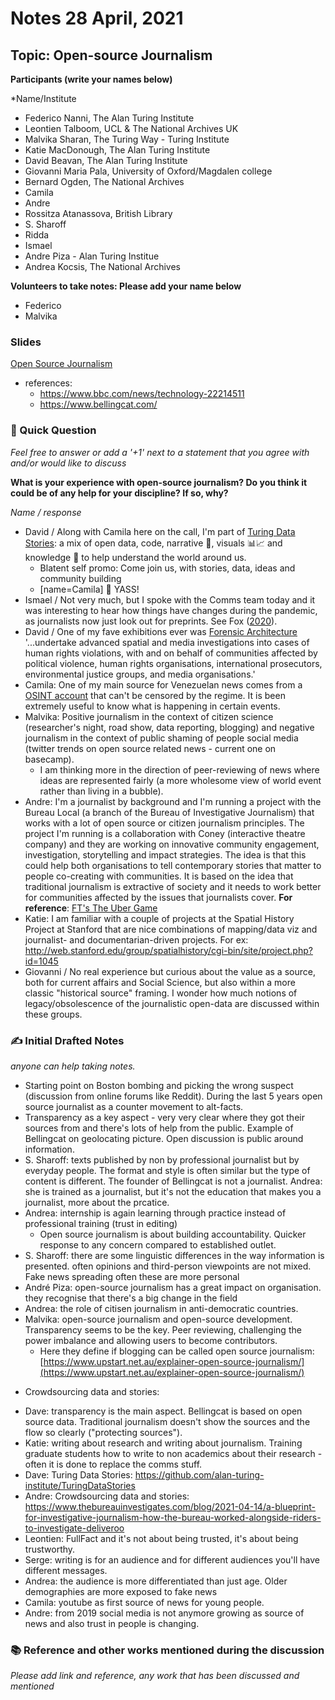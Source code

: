 # Notes 28 April, 2021

## Topic: Open-source Journalism

**Participants (write your names below)**

*Name/Institute

- Federico Nanni, The Alan Turing Institute
- Leontien Talboom, UCL & The National Archives UK
- Malvika Sharan, The Turing Way - Turing Institute
- Katie MacDonough, The Alan Turing Institute
- David Beavan, The Alan Turing Institute
- Giovanni Maria Pala, University of Oxford/Magdalen college
- Bernard Ogden, The National Archives
- Camila
- Andre
- Rossitza Atanassova, British Library
- S. Sharoff
- Ridda
- Ismael
- Andre Piza - Alan Turing Institue
- Andrea Kocsis, The National Archives

**Volunteers to take notes: Please add your name below**

- Federico
- Malvika

### Slides

[Open Source Journalism](https://docs.google.com/presentation/d/1EWPeRaRDjYKbs8Y1P06rqKIB8Ul0AUhUMNOmHxD31pA)

- references:
    - https://www.bbc.com/news/technology-22214511
    - https://www.bellingcat.com/

### :dart: Quick Question

*Feel free to answer or add a '+1' next to a statement that you agree with and/or would like to discuss*

**What is your experience with open-source journalism? Do you think it could be of any help for your discipline? If so, why?**

*Name / response*

* David / Along with Camila here on the call, I'm part of [Turing Data Stories](https://github.com/alan-turing-institute/TuringDataStories): a mix of open data, code, narrative 💬, visuals 📊📈 and knowledge 🧠 to help understand the world around us.
  * Blatent self promo: Come join us, with stories, data, ideas and community building
  * [name=Camila] 🙌 YASS!
* Ismael / Not very much, but I spoke with the Comms team today and it was interesting to hear how things have changes during the pandemic, as journalists now just look out for preprints. See Fox ([2020](https://www.sciencemediacentre.org/what-should-press-officers-advise-on-preprints-during-a-pandemic/)).
* David / One of my fave exhibitions ever was [Forensic Architecture](https://forensic-architecture.org/) '...undertake advanced spatial and media investigations into cases of human rights violations, with and on behalf of communities affected by political violence, human rights organisations, international prosecutors, environmental justice groups, and media organisations.'
* Camila: One of my main source for Venezuelan news comes from a [OSINT account](https://twitter.com/conflictsw) that can't be censored by the regime. It is been extremely useful to know what is happening in certain events. 
* Malvika: Positive journalism in the context of citizen science (researcher's night, road show, data reporting, blogging) and negative journalism in the context of public shaming of people social media (twitter trends on open source related news - current one on basecamp).
    * I am thinking more in the direction of peer-reviewing of news where ideas are represented fairly (a more wholesome view of world event rather than living in a bubble).
* Andre: I'm a journalist by background and I'm running a project with the Bureau Local (a branch of the Bureau of Investigative Journalism) that works with a lot of open source or citizen journalism principles. The project I'm running is a collaboration with Coney (interactive theatre company) and they are working on innovative community engagement, investigation, storytelling and impact strategies. The idea is that this could help both organisations to tell contemporary stories that matter to people co-creating with communities. It is based on the idea that traditional journalism is extractive of society and it needs to work better for communities affected by the issues that journalists cover. **For reference**: [FT's The Uber Game](https://ig.ft.com/uber-game/)
* Katie: I am familiar with a couple of projects at the Spatial History Project at Stanford that are nice combinations of mapping/data viz and journalist- and documentarian-driven projects. For ex: http://web.stanford.edu/group/spatialhistory/cgi-bin/site/project.php?id=1045
* Giovanni / No real experience but curious about the value as a source, both for current affairs and Social Science, but also within a more classic "historical source" framing. I wonder how much notions of legacy/obsolescence of the journalistic open-data are discussed within these groups.   


### ✍ Initial Drafted Notes

*anyone can help taking notes.*
<!-- All things discussed during the meeting can be entered here. -->

- Starting point on Boston bombing and picking the wrong suspect (discussion from online forums like Reddit). 
During the last 5 years open source journalist as a counter movement to alt-facts. 
- Transparency as a key aspect - very very clear where they got their sources from and there's lots of help from the public. Example of Bellingcat on geolocating picture. Open discussion is public around information. 
- S. Sharoff: texts published by non by professional journalist but by everyday people. The format and style is often similar but the type of content is different. 
The founder of Bellingcat is not a journalist. 
Andrea: she is trained as a journalist, but it's not the education that makes you a journalist, more about the prcatice.
- Andrea: internship is again learning through practice instead of professional training (trust in editing)
    - Open source journalism is about building accountability. Quicker response to any concern compared to established outlet.
- S. Sharoff: there are some linguistic differences in the way information is presented. often opinions and third-person viewpoints are not mixed. Fake news spreading often these are more personal 
- André Piza: open-source journalism has a great impact on organisation. they recognise that there's a big change in the field
- Andrea: the role of citisen journalism in anti-democratic countries. 
- Malvika: open-source journalism and open-source development. Transparency seems to be the key. Peer reviewing, challenging the power imbalance and allowing users to become contributors.
    - Here they define if blogging can be called open source journalism: [https://www.upstart.net.au/explainer-open-source-journalism/](https://www.upstart.net.au/explainer-open-source-journalism/)
* Crowdsourcing data and stories: 
- Dave: transparency is the main aspect. Bellingcat is based on open source data. Traditional journalism doesn't show the sources and the flow so clearly ("protecting sources").
- Katie: writing about research and writing about journalism. Training graduate students how to write to non academics about their research - often it is done to replace the comms stuff.   
- Dave: Turing Data Stories: https://github.com/alan-turing-institute/TuringDataStories
- Andre: Crowdsourcing data and stories: https://www.thebureauinvestigates.com/blog/2021-04-14/a-blueprint-for-investigative-journalism-how-the-bureau-worked-alongside-riders-to-investigate-deliveroo
- Leontien: FullFact and it's not about being trusted, it's about being trustworthy. 
- Serge: writing is for an audience and for different audiences you'll have different messages.
- Andrea: the audience is more differentiated than just age. Older demographies are more exposed to fake news
- Camila: youtube as first source of news for young people. 
- Andre: from 2019 social media is not anymore growing as source of news and also trust in people is changing. 

### :books: Reference and other works mentioned during the discussion

*Please add link and reference, any work that has been discussed and mentioned*
